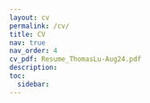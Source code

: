 ```yaml
---
layout: cv
permalink: /cv/
title: CV
nav: true
nav_order: 4
cv_pdf: Resume_ThomasLu-Aug24.pdf
description:
toc:
  sidebar:
---
```


